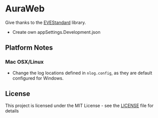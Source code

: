 ﻿# AuraWeb

Give thanks to the [EVEStandard](https://github.com/gehnster/EVEStandard) library.

- Create own appSettings.Development.json

## Platform Notes

### Mac OSX/Linux
- Change the log locations defined in `nlog.config`, as they are default configured for Windows.

## License

This project is licensed under the MIT License - see the [LICENSE](LICENSE) file for details
